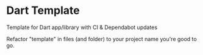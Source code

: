 # Dart Template

Template for Dart app/library with CI &amp; Dependabot updates

Refactor "template" in files (and folder) to your project name you're good to go.